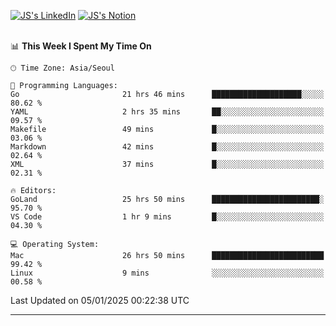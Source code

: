 
[![JS's LinkedIn](https://img.shields.io/badge/LinkedIn-blue?style=for-the-badge&logo=linkedin)](https://www.linkedin.com/in/jaeseung-lee-5a2a32139/) 
[![JS's Notion](https://img.shields.io/badge/Notion-black?style=for-the-badge&logo=notion)](https://bit.ly/ljswiki1) <br><br>
<!-- ![JS's GitHub stats](https://github-readme-stats-lemon-five.vercel.app/api?username=tkxkd0159&hide=contribs,prs,stars,issues&show_icons=true&theme=react&include_all_commits=true)   -->
<!-- ![Top Langs](https://github-readme-stats-lemon-five.vercel.app/api/top-langs/?username=tkxkd0159&layout=compact&hide=jupyter%20notebook,scss,html,css&langs_count=10)  -->


<!--START_SECTION:waka-->
📊 **This Week I Spent My Time On** 

```text
🕑︎ Time Zone: Asia/Seoul

💬 Programming Languages: 
Go                       21 hrs 46 mins      ████████████████████░░░░░   80.62 % 
YAML                     2 hrs 35 mins       ██░░░░░░░░░░░░░░░░░░░░░░░   09.57 % 
Makefile                 49 mins             █░░░░░░░░░░░░░░░░░░░░░░░░   03.06 % 
Markdown                 42 mins             █░░░░░░░░░░░░░░░░░░░░░░░░   02.64 % 
XML                      37 mins             █░░░░░░░░░░░░░░░░░░░░░░░░   02.31 % 

🔥 Editors: 
GoLand                   25 hrs 50 mins      ████████████████████████░   95.70 % 
VS Code                  1 hr 9 mins         █░░░░░░░░░░░░░░░░░░░░░░░░   04.30 % 

💻 Operating System: 
Mac                      26 hrs 50 mins      █████████████████████████   99.42 % 
Linux                    9 mins              ░░░░░░░░░░░░░░░░░░░░░░░░░   00.58 % 
```


 Last Updated on 05/01/2025 00:22:38 UTC
<!--END_SECTION:waka-->

---
<!---
<a href="https://github.com/tkxkd0159/books">
  <img align="center" src="https://github-readme-stats-lemon-five.vercel.app/api/pin/?username=tkxkd0159&repo=books&theme=react" />
</a>
-->

<!---
- 🔭 I’m currently working on ...
- 🌱 I’m currently learning blockchain and distributed network
- 👯 I’m looking to collaborate on ...
- 🤔 I’m looking for help with ...
- 💬 Ask me about ...
- 📫 How to reach me: ...
- 😄 Pronouns: ...
- ⚡ Fun fact: ...
-->
